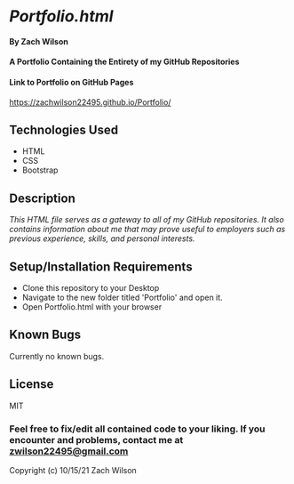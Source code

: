 # _Portfolio.html_

#### By **Zach Wilson**

#### A Portfolio Containing the Entirety of my GitHub Repositories

#### Link to Portfolio on GitHub Pages
https://zachwilson22495.github.io/Portfolio/

## Technologies Used

* HTML
* CSS
* Bootstrap

## Description

_This HTML file serves as a gateway to all of my GitHub repositories. It also contains information about me that may prove useful to employers such as previous experience, skills, and personal interests._

## Setup/Installation Requirements

* Clone this repository to your Desktop
* Navigate to the new folder titled 'Portfolio' and open it.
* Open Portfolio.html with your browser

## Known Bugs

Currently no known bugs.

## License

MIT

### Feel free to fix/edit all contained code to your liking. If you encounter and problems, contact me at zwilson22495@gmail.com

Copyright (c) 10/15/21 Zach Wilson